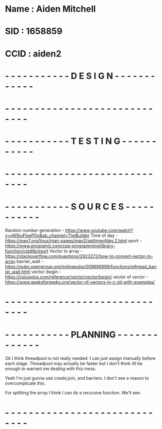 # Name : Aiden Mitchell
# SID : 1658859
# CCID : aiden2



# - - - - - - - - - - - D E S I G N - - - - - - - - - - - -
# - - - - - - - - - - - - - - - - - - - - - - - - - - - - -




# - - - - - - - - - - - T E S T I N G - - - - - - - - - - -
# - - - - - - - - - - - - - - - - - - - - - - - - - - - - -



# - - - - - - - - - - - S O U R C E S - - - - - - - - - - -
Random number generation  - https://www.youtube.com/watch?v=oW6iuFbwPDg&ab_channel=TheBuilder
Time of day - https://man7.org/linux/man-pages/man2/settimeofday.2.html
qsort - https://www.programiz.com/cpp-programming/library-function/cstdlib/qsort
Vector to array - https://stackoverflow.com/questions/2923272/how-to-convert-vector-to-array
barrier_wait - https://pubs.opengroup.org/onlinepubs/009696899/functions/pthread_barrier_wait.html
vector::begin - https://cplusplus.com/reference/vector/vector/begin/
vector of vector - https://www.geeksforgeeks.org/vector-of-vectors-in-c-stl-with-examples/
# - - - - - - - - - - - - - - - - - - - - - - - - - - - - -


# - - - - - - - - - - - PLANNING - - - - - - - - - - - - -
Ok I think threadpool is not really needed. I can just assign manually before each stage. 
Threadpool may actually be faster but I don't think itll be enough to warrant me dealing with this mess.

Yeah I'm just gunna use create,join, and barriers. I don't see a reason to overcomplicate this.


For splitting the array I think I can do a recursive function. We'll see.
# - - - - - - - - - - - - - - - - - - - - - - - - - - - - -
